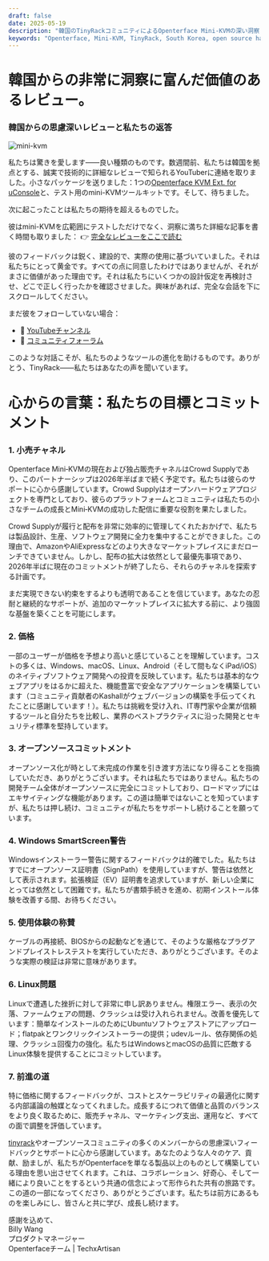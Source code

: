 ```yaml
---
draft: false
date: 2025-05-19
description: "韓国のTinyRackコミュニティによるOpenterface Mini-KVMの深い洞察と技術的に鋭いレビュー、そして私たちのチームからの透明で心からの対応。この交流は、実際の使用フィードバック、オープンソースコミットメント、コミュニティコラボレーションを通じたツール改善の共有ジャーニーを強調しています。"
keywords: "Openterface, Mini-KVM, TinyRack, South Korea, open source hardware, USB KVM, Linux support, community review, honest feedback, tech review, Windows KVM, open hardware response, Crowd Supply, GitHub, development roadmap"
---
```


# 韓国からの非常に洞察に富んだ価値のあるレビュー。

### 韓国からの思慮深いレビューと私たちの返答

![mini-kvm](https://tinyrack.net/content/images/size/w2000/2025/05/_1013207.JPG)

私たちは驚きを愛します——良い種類のものです。数週間前、私たちは韓国を拠点とする、誠実で技術的に詳細なレビューで知られるYouTuberに連絡を取りました。小さなパッケージを送りました：1つの[Openterface KVM Ext. for uConsole](https://shop.techxartisan.com/products/openterface-kvm-ext-for-uconsole)と、テスト用のmini-KVMツールキットです。そして、待ちました。

次に起こったことは私たちの期待を超えるものでした。

彼はmini-KVMを広範囲にテストしただけでなく、洞察に満ちた詳細な記事を書く時間も取りました：
👉 [完全なレビューをここで読む](https://tinyrack.net/openterface-mini-kvm)

彼のフィードバックは鋭く、建設的で、実際の使用に基づいていました。それは私たちにとって黄金です。すべての点に同意したわけではありませんが、それがまさに価値があった理由です。それは私たちにいくつかの設計仮定を再検討させ、どこで正しく行ったかを確認させました。興味があれば、完全な会話を下にスクロールしてください。

まだ彼をフォローしていない場合：
- 🎥 [YouTubeチャンネル](https://youtube.com/@tinyrack)
- 💬 [コミュニティフォーラム](https://forum.tinyrack.net/)

このような対話こそが、私たちのようなツールの進化を助けるものです。ありがとう、TinyRack——私たちはあなたの声を聞いています。

# 心からの言葉：私たちの目標とコミットメント

### 1. 小売チャネル
Openterface Mini‑KVMの現在および独占販売チャネルはCrowd Supplyであり、このパートナーシップは2026年半ばまで続く予定です。私たちは彼らのサポートに心から感謝しています。Crowd Supplyはオープンハードウェアプロジェクトを専門としており、彼らのプラットフォームとコミュニティは私たちの小さなチームの成長とMini‑KVMの成功した配信に重要な役割を果たしました。

Crowd Supplyが履行と配布を非常に効率的に管理してくれたおかげで、私たちは製品設計、生産、ソフトウェア開発に全力を集中することができました。この理由で、AmazonやAliExpressなどのより大きなマーケットプレイスにまだローンチできていません。しかし、配布の拡大は依然として最優先事項であり、2026年半ばに現在のコミットメントが終了したら、それらのチャネルを探索する計画です。

まだ実現できない約束をするよりも透明であることを信じています。あなたの忍耐と継続的なサポートが、追加のマーケットプレイスに拡大する前に、より強固な基盤を築くことを可能にします。

### 2. 価格
一部のユーザーが価格を予想より高いと感じていることを理解しています。コストの多くは、Windows、macOS、Linux、Android（そして間もなくiPad/iOS）のネイティブソフトウェア開発への投資を反映しています。私たちは基本的なウェブアプリをはるかに超えた、機能豊富で安全なアプリケーションを構築しています（コミュニティ貢献者のKashallがウェブバージョンの構築を手伝ってくれたことに感謝しています！）。私たちは挑戦を受け入れ、IT専門家や企業が信頼するツールと自分たちを比較し、業界のベストプラクティスに沿った開発とセキュリティ標準を堅持しています。

### 3. オープンソースコミットメント
オープンソース化が時として未完成の作業を引き渡す方法になり得ることを指摘していただき、ありがとうございます。それは私たちではありません。私たちの開発チーム全体がオープンソースに完全にコミットしており、ロードマップにはエキサイティングな機能があります。この道は簡単ではないことを知っていますが、私たちは押し続け、コミュニティが私たちをサポートし続けることを願っています。

### 4. Windows SmartScreen警告
Windowsインストーラー警告に関するフィードバックは的確でした。私たちはすでにオープンソース証明書（SignPath）を使用していますが、警告は依然として表示されます。拡張検証（EV）証明書を追求していますが、新しい企業にとっては依然として困難です。私たちが書類手続きを進め、初期インストール体験を改善する間、お待ちください。

### 5. 使用体験の称賛
ケーブルの再接続、BIOSからの起動などを通じて、そのような厳格なプラグアンドプレイストレステストを実行していただき、ありがとうございます。そのような実際の検証は非常に意味があります。

### 6. Linux問題
Linuxで遭遇した挫折に対して非常に申し訳ありません。権限エラー、表示の欠落、ファームウェアの問題、クラッシュは受け入れられません。改善を優先しています：簡単なインストールのためにUbuntuソフトウェアストアにアップロード；flatpakとワンクリックインストーラーの提供；udevルール、依存関係の処理、クラッシュ回復力の強化。私たちはWindowsとmacOSの品質に匹敵するLinux体験を提供することにコミットしています。

### 7. 前進の道
特に価格に関するフィードバックが、コストとスケーラビリティの最適化に関する内部議論の触媒となってくれました。成長するにつれて価値と品質のバランスをより良く取るために、販売チャネル、マーケティング支出、運用など、すべての面で調整を評価しています。

[tinyrack](https://www.youtube.com/@tinyrack)やオープンソースコミュニティの多くのメンバーからの思慮深いフィードバックとサポートに心から感謝しています。あなたのような人々のケア、貢献、励ましが、私たちがOpenterfaceを単なる製品以上のものとして構築している理由を思い出させてくれます。これは、コラボレーション、好奇心、そして一緒により良いことをするという共通の信念によって形作られた共有の旅路です。この道の一部になってくださり、ありがとうございます。私たちは前方にあるものを楽しみにし、皆さんと共に学び、成長し続けます。

感謝を込めて、  
Billy Wang  
プロダクトマネージャー  
Openterfaceチーム | TechxArtisan

